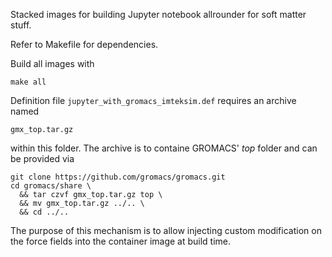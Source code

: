 Stacked images for building Jupyter notebook allrounder for soft matter stuff.

Refer to Makefile for dependencies.

Build all images with

    make all

Definition file `jupyter_with_gromacs_imteksim.def` requires an archive named

    gmx_top.tar.gz

within this folder. The archive is to containe GROMACS' *top* folder and can be
provided via 

    git clone https://github.com/gromacs/gromacs.git
    cd gromacs/share \
      && tar czvf gmx_top.tar.gz top \
      && mv gmx_top.tar.gz ../.. \
      && cd ../..

The purpose of this mechanism is to allow injecting custom modification on the
force fields into the container image at build time.
